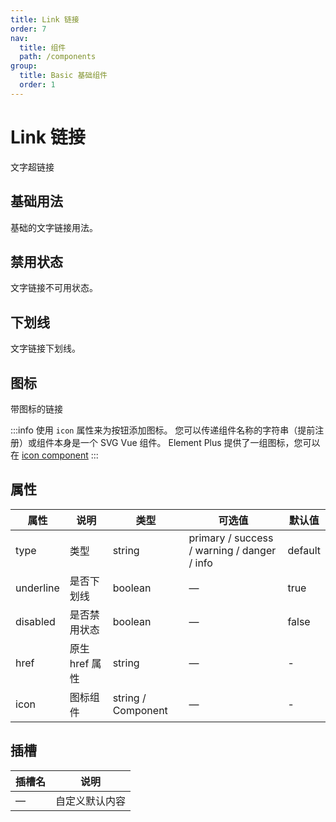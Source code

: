 ```yaml
---
title: Link 链接
order: 7
nav:
  title: 组件
  path: /components
group:
  title: Basic 基础组件
  order: 1
---
```

# Link 链接

文字超链接

## 基础用法

基础的文字链接用法。

<code src="./demos/basic.tsx" ></code>

## 禁用状态

文字链接不可用状态。

<code src="./demos/disabled.tsx"></code>

## 下划线

文字链接下划线。

<code src="./demos/underline.tsx"></code>

## 图标

带图标的链接

:::info
使用 `icon` 属性来为按钮添加图标。 您可以传递组件名称的字符串（提前注册）或组件本身是一个 SVG Vue 组件。 Element Plus 提供了一组图标，您可以在 [icon component](/zh-CN/component/icon)
:::

<code src="./demos/with-icon.tsx"></code>

## 属性

| 属性        | 说明         | 类型                 | 可选值                                         | 默认值     |
| --------- | ---------- | ------------------ | ------------------------------------------- | ------- |
| type      | 类型         | string             | primary / success / warning / danger / info | default |
| underline | 是否下划线      | boolean            | —                                           | true    |
| disabled  | 是否禁用状态     | boolean            | —                                           | false   |
| href      | 原生 href 属性 | string             | —                                           | -       |
| icon      | 图标组件       | string / Component | —                                           | -       |

## 插槽

| 插槽名 | 说明      |
| --- | ------- |
| —   | 自定义默认内容 |
